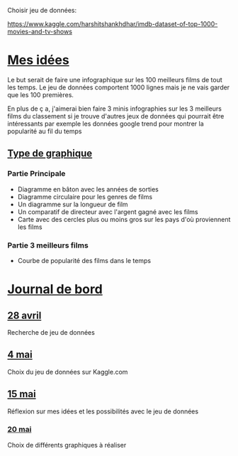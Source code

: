 Choisir jeu de données: 

https://www.kaggle.com/harshitshankhdhar/imdb-dataset-of-top-1000-movies-and-tv-shows

# <u>Mes idées</u>

Le but serait de faire une infographique sur les 100 meilleurs films de tout les temps. Le jeu de données comportent 1000 lignes mais je ne vais garder que les 100 premières.

En plus de ç a, j'aimerai bien faire 3 minis infographies sur les 3 meilleurs films du classement si je trouve d'autres jeux de données qui pourrait être intéressants par exemple les données google trend pour montrer la popularité au fil du temps

## <u>Type de graphique</u>

### Partie Principale

- Diagramme en bâton avec les années de sorties
- Diagramme circulaire pour les genres de films
- Un diagramme sur la longueur de film 
- Un comparatif de directeur avec l'argent gagné avec les films
- Carte avec des cercles plus ou moins gros sur les pays d'où proviennent les films

### Partie 3 meilleurs films

- Courbe de popularité des films dans le temps

# <u>Journal de bord</u>

## <u>28 avril</u>

Recherche de jeu de données

## <u>4 mai</u>

Choix du jeu de données sur Kaggle.com

## <u>15 mai</u>

Réflexion sur mes idées et les possibilités avec le jeu de données

### <u>20 mai</u>

Choix de différents graphiques à réaliser
